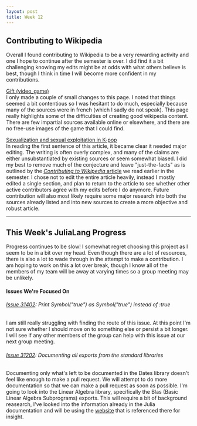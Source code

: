 ```yaml
---
layout: post
title: Week 12
---
```


## Contributing to Wikipedia
Overall I found contributing to Wikipedia to be a very rewarding activity and one I hope to continue after the semester is over. I did find it a bit challenging knowing my edits might be at odds with what others believe is best, though I think in time I will become more confident in my contributions.

[Gift (video_game)](https://en.wikipedia.org/wiki/Gift_%28video_game%29)  
I only made a couple of small changes to this page. I noted that things seemed a bit contentious so I was hesitant to do much, especially because many of the sources were in french (which I sadly do not speak). This page really highlights some of the difficulties of creating good wikipedia content. There are few impartial sources available online or elsewhere, and there are no free-use images of the game that I could find.

[Sexualization and sexual exploitation in K-pop](https://en.wikipedia.org/wiki/Sexualization_and_sexual_exploitation_in_K-pop)   
In reading the first sentence of this article, it became clear it needed major editing. The writing is often overly complex, and many of the claims are either unsubstantiated by existing sources or seem somewhat biased. I did my best to remove much of the conjecture and leave "just-the-facts" as is outlined by the [*Contributing to Wikipedia* article](https://en.wikipedia.org/wiki/Wikipedia:Contributing_to_Wikipedia#Getting_started) we read earlier in the semester. I chose not to edit the entire article heavily, instead I mostly edited a single section, and plan to return to the article to see whether other active contributors agree with my edits before I do anymore. Future contribution will also most likely require some major research into both the sources already listed and into new sources to create a more objective and robust article.

----
## This Week's JuliaLang Progress
Progress continues to be slow! I somewhat regret choosing this project as I seem to be in a bit over my head. Even though there are a lot of resources, there is also a lot to wade through in the attempt to make a contribution. I am hoping to work on this a lot over break, though I know all of the members of my team will be away at varying times so a group meeting may be unlikely.
#### Issues We're Focused On
###### [Issue 31402](https://github.com/JuliaLang/julia/issues/31402): Print Symbol("true") as Symbol("true") instead of :true
I am still really struggling with finding the route of this issue. At this point I'm not sure whether I should move on to something else or persist a bit longer. I will see if any other members of the group can help with this issue at our next group meeting.
###### [Issue 31202](https://github.com/JuliaLang/julia/issues/31202): Documenting all exports from the standard libraries
Documenting only what's left to be documented in the Dates library doesn't feel like enough to make a pull request. We will attempt to do more documentation so that we can make a pull request as soon as possible. I'm going to look into the Linear Algebra library, specifically the Blas (Basic Linear Algebra Subprograms) exports. This will require a bit of background reasearch, I've looked into the information already in the Julia documentation and will be using the [website](http://www.netlib.org/blas/) that is referenced there for insight.
